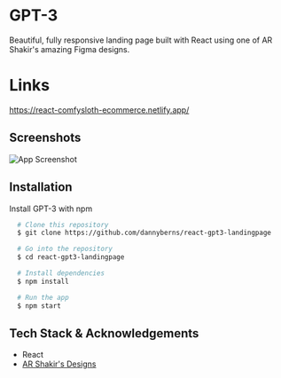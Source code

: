 # GPT-3

Beautiful, fully responsive landing page built with React using one of AR Shakir's amazing Figma designs.


# Links

https://react-comfysloth-ecommerce.netlify.app/


## Screenshots

![App Screenshot](https://i.ibb.co/BcQLWJV/gpt3-main.png)


## Installation

Install GPT-3 with npm

```bash
  # Clone this repository
  $ git clone https://github.com/dannyberns/react-gpt3-landingpage

  # Go into the repository
  $ cd react-gpt3-landingpage

  # Install dependencies
  $ npm install

  # Run the app
  $ npm start
```
    
## Tech Stack & Acknowledgements

- React
- [AR Shakir's Designs](www.arshakir.com)




